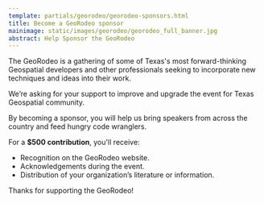 ```yaml
---
template: partials/georodeo/georodeo-sponsors.html
title: Become a GeoRodeo sponsor
mainimage: static/images/georodeo/georodeo_full_banner.jpg
abstract: Help Sponsor the GeoRodeo
---
```


The GeoRodeo is a gathering of some of Texas's most forward-thinking Geospatial developers and other professionals seeking to incorporate new techniques and ideas into their work.

We’re asking for your support to improve and upgrade the event for Texas Geospatial community. 

By becoming a sponsor, you will help us bring speakers from across the country and feed hungry code wranglers. 

For a **$500 contribution**, you'll receive:
- Recognition on the GeoRodeo website.
- Acknowledgements during the event.
- Distribution of your organization’s literature or information.

Thanks for supporting the GeoRodeo!
